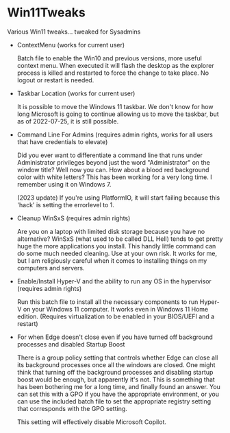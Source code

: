 # Win11Tweaks
 Various Win11 tweaks... tweaked for Sysadmins

* ContextMenu (works for current user)

    Batch file to enable the Win10 and previous versions, more useful context menu. When executed it will flash the desktop as the explorer process is killed and restarted to force the change to take place. 
    No logout or restart is needed.

* Taskbar Location (works for current user)

    It is possible to move the Windows 11 taskbar. We don't know for how long Microsoft is going to continue
    allowing us to move the taskbar, but as of 2022-07-25, it is still possible.

* Command Line For Admins (requires admin rights, works for all users that have credentials to elevate)

    Did you ever want to differentiate a command line that runs under Administrator privileges beyond just
    the word "Administrator" on the window title? Well now you can. How about a blood red background color
    with white letters? This has been working for a very long time. I remember using it on Windows 7.
    
    (2023 update) If you're using PlatformIO, it will start failing because this 'hack' is setting the errorlevel to 1. 

* Cleanup WinSxS (requires admin rights)

    Are you on a laptop with limited disk storage because you have no alternative? WinSxS (what used to be 
    called DLL Hell) tends to get pretty huge the more applications you install. This handly little command
    can do some much needed cleaning. Use at your own risk. It works for me, but I am religiously careful
    when it comes to installing things on my computers and servers. 

* Enable/Install Hyper-V and the ability to run any OS in the hypervisor (requires admin rights)

    Run this batch file to install all the necessary components to run Hyper-V on your Windows 11 computer.
    It works even in Windows 11 Home edition. (Requires virtualization to be enabled in your BIOS/UEFI and 
    a restart)

* For when Edge doesn't close even if you have turned off background processes and disabled Startup Boost

    There is a group policy setting that controls whether Edge can close all its background processes once
    all the windows are closed. One might think that turning off the background processes and disabling
    startup boost would be enough, but apparently it's not. This is something that has been bothering me
    for a long time, and finally found an answer. You can set this with a GPO if you have the appropriate
    environment, or you can use the included batch file to set the appropriate registry setting that 
    corresponds with the GPO setting.

    This setting will effectively disable Microsoft Copilot. 